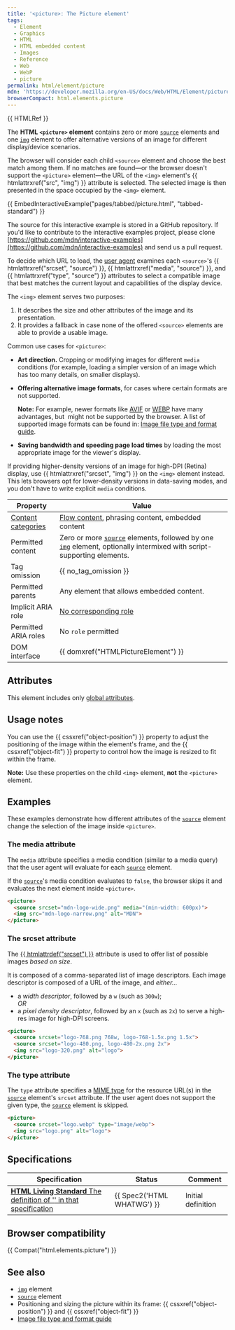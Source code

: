 ```yaml
---
title: '<picture>: The Picture element'
tags:
  - Element
  - Graphics
  - HTML
  - HTML embedded content
  - Images
  - Reference
  - Web
  - WebP
  - picture
permalink: html/element/picture
mdn: 'https://developer.mozilla.org/en-US/docs/Web/HTML/Element/picture'
browserCompact: html.elements.picture
---
```

{{ HTMLRef }}

The **HTML `<picture>` element** contains zero or more [`source`](/html/element/source/) elements and one [`img`](/html/element/img/) element to offer alternative versions of an image for different display/device scenarios.

The browser will consider each child `<source>` element and choose the best match among them. If no matches are found—or the browser doesn't support the `<picture>` element—the URL of the `<img>` element's {{ htmlattrxref("src", "img") }} attribute is selected. The selected image is then presented in the space occupied by the `<img>` element.

{{ EmbedInteractiveExample("pages/tabbed/picture.html", "tabbed-standard") }}

The source for this interactive example is stored in a GitHub repository. If you'd like to contribute to the interactive examples project, please clone [https://github.com/mdn/interactive-examples](https://github.com/mdn/interactive-examples) and send us a pull request.

To decide which URL to load, the [user agent](/glossary/user_agent/) examines each `<source>`'s {{ htmlattrxref("srcset", "source") }}, {{ htmlattrxref("media", "source") }}, and {{ htmlattrxref("type", "source") }} attributes to select a compatible image that best matches the current layout and capabilities of the display device.

The `<img>` element serves two purposes:

1.  It describes the size and other attributes of the image and its presentation.
2.  It provides a fallback in case none of the offered `<source>` elements are able to provide a usable image.

Common use cases for `<picture>`:

-   **Art direction.** Cropping or modifying images for different `media` conditions (for example, loading a simpler version of an image which has too many details, on smaller displays).
-   **Offering alternative image formats**, for cases where certain formats are not supported.
    
    **Note:** For example, newer formats like [AVIF](https://wiki.developer.mozilla.org/en-US/docs/Web/Media/Formats/Image_types#AVIF) or [WEBP](https://wiki.developer.mozilla.org/en-US/docs/Web/Media/Formats/Image_types#WebP) have many advantages, but  might not be supported by the browser. A list of supported image formats can be found in: [Image file type and format guide](/media/formats/image_types).
    
-   **Saving bandwidth and speeding page load times** by loading the most appropriate image for the viewer's display.

If providing higher-density versions of an image for high-DPI (Retina) display, use {{ htmlattrxref("srcset", "img") }} on the `<img>` element instead. This lets browsers opt for lower-density versions in data-saving modes, and you don't have to write explicit `media` conditions.

| Property | Value |
| --- | --- |
| [Content categories](/html/content_categories) | [Flow content](/html/content_categories#flow_content), phrasing content, embedded content |
| Permitted content | Zero or more [`source`](/html/element/source/) elements, followed by one [`img`](/html/element/img/) element, optionally intermixed with script-supporting elements. |
| Tag omission | {{ no_tag_omission }} |
| Permitted parents | Any element that allows embedded content. |
| Implicit ARIA role | [No corresponding role](https://www.w3.org/TR/html-aria/#dfn-no-corresponding-role) |
| Permitted ARIA roles | No `role` permitted |
| DOM interface | {{ domxref("HTMLPictureElement") }} |

## Attributes

This element includes only [global attributes](/html/global_attributes).

## Usage notes

You can use the {{ cssxref("object-position") }} property to adjust the positioning of the image within the element's frame, and the {{ cssxref("object-fit") }} property to control how the image is resized to fit within the frame.

**Note:** Use these properties on the child `<img>` element, **not** the `<picture>` element.

## Examples

These examples demonstrate how different attributes of the [`source`](/html/element/source/) element change the selection of the image inside `<picture>`.

### The media attribute

The `media` attribute specifies a media condition (similar to a media query) that the user agent will evaluate for each [`source`](/html/element/source/) element.

If the [`source`](/html/element/source/)'s media condition evaluates to `false`, the browser skips it and evaluates the next element inside `<picture>`.

```html
<picture>
  <source srcset="mdn-logo-wide.png" media="(min-width: 600px)">
  <img src="mdn-logo-narrow.png" alt="MDN">
</picture>

```

### The srcset attribute

The [{{ htmlattrdef("srcset") }}](/html/element/source#attr-srcset) attribute is used to offer list of possible images _based on size_.

It is composed of a comma-separated list of image descriptors. Each image descriptor is composed of a URL of the image, and _either..._

-   a _width descriptor_, followed by a `w` (such as `300w`);  
    _OR_
-   a _pixel density descriptor_, followed by an `x` (such as `2x`) to serve a high-res image for high-DPI screens.

```html
<picture>
  <source srcset="logo-768.png 768w, logo-768-1.5x.png 1.5x">
  <source srcset="logo-480.png, logo-480-2x.png 2x">
  <img src="logo-320.png" alt="logo">
</picture>
```

### The type attribute

The `type` attribute specifies a [MIME type](/http/basics_of_http/mime_types) for the resource URL(s) in the [`source`](/html/element/source/) element's `srcset` attribute. If the user agent does not support the given type, the [`source`](/html/element/source/) element is skipped.

```html
<picture>
  <source srcset="logo.webp" type="image/webp">
  <img src="logo.png" alt="logo">
</picture>

```

## Specifications

| Specification | Status | Comment |
| --- | --- | --- |
| [**HTML Living Standard** The definition of '<picture>' in that specification](https://html.spec.whatwg.org/multipage/embedded-content.html#the-picture-element) | {{ Spec2('HTML WHATWG') }} | Initial definition |

## Browser compatibility

{{ Compat("html.elements.picture") }}

## See also

-   [`img`](/html/element/img/) element
-   [`source`](/html/element/source/) element
-   Positioning and sizing the picture within its frame: {{ cssxref("object-position") }} and {{ cssxref("object-fit") }}
-   [Image file type and format guide](/media/formats/image_types)